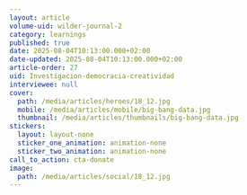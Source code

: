 ```yaml
---
layout: article
volume-uid: wilder-journal-2
category: learnings
published: true
date: 2025-08-04T10:13:00.000+02:00
date-updated: 2025-08-04T10:13:00.000+02:00
article-order: 27
uid: Investigacion-democracia-creatividad
interviewee: null
cover:
  path: /media/articles/heroes/18_12.jpg
  mobile: /media/articles/mobile/big-bang-data.jpg
  thumbnail: /media/articles/thumbnails/big-bang-data.jpg
stickers:
  layout: layout-none
  sticker_one_animation: animation-none
  sticker_two_animation: animation-none
call_to_action: cta-donate
image:
  path: /media/articles/social/18_12.jpg
---
```

